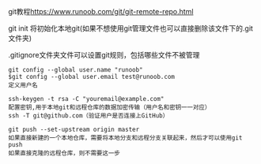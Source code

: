 git教程<https://www.runoob.com/git/git-remote-repo.html>

git init 将初始化本地git(如果不想使用git管理文件也可以直接删除该文件下的.git文件夹)

.gitignore文件夹文件可以设置git规则，包括哪些文件不被管理

```
git config --global user.name "runoob"
$git config --global user.email test@runoob.com
定义用户名
```
```
ssh-keygen -t rsa -C "youremail@example.com"
配置密钥,用于本地git和远程仓库的数据加密传输（用户名和密钥一一对应）
ssh -T git@github.com（验证用户是否连接上GitHub）
```
```
git push --set-upstream origin master
如果直接新建的一个本地仓库，需要将本地分支和远程分支关联起来，然后才可以使用git push
如果直接克隆的远程仓库，则不需要这一步
```
